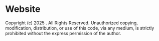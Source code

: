 # Website
Copyright (c) 2025 .  All Rights Reserved.  Unauthorized copying, modification, distribution, or use of this code, via any medium, is strictly prohibited without the express permission of the author.
